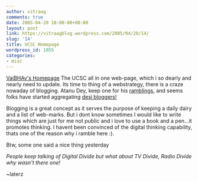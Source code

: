 ```yaml
---
author: vitraag
comments: true
date: 2005-04-20 18:00:00+00:00
layout: post
link: https://vitraagblog.wordpress.com/2005/04/20/14/
slug: '14'
title: UCSC Homepage
wordpress_id: 1055
categories:
- misc
---
```


[VaiBHAv's Homepage](http://www.cse.ucsc.edu/~vaibhav/) The UCSC all in one web-page, which i so dearly and nearly need to update. Its time to thing of a webstrategy, there is a craze nowaday of blogging. Atanu Dey, keep one for his [ramblings](http://www.deeshaa.org), and seems folks have started aggregating [desi bloggers!](http://www.tiffinbox.org/2005/03/desi_bloggers_m_2.html)

Blogging is a great concept as it serves the purpose of keeping a daily dairy and a list of web-marks. But i dont know sometimes I would like to write things which are just for me not public and i love to use a book and a pen...it promotes thinking. I havent been convinced of the digital thinking capability, thats one of the reason why i ramble here :).

Btw, some one said a nice thing yesterday

_People keep talking of Digital Divide but what about TV Divide, Radio Divide why wasn't there one!_

~laterz
